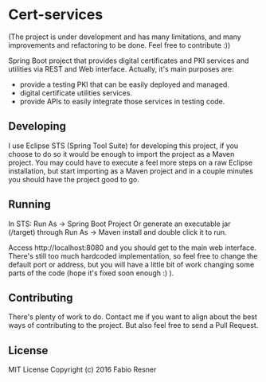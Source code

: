 # Cert-services

(The project is under development and has many limitations, and many improvements and refactoring to be done. Feel free to contribute :))

Spring Boot project that provides digital certificates and PKI services and utilities via REST and Web interface.
Actually, it's main purposes are: 

- provide a testing PKI that can be easily deployed and managed.
- digital certificate utilities services.
- provide APIs to easily integrate those services in testing code.   

## Developing

I use Eclipse STS (Spring Tool Suite) for developing this project, if you choose to do so it would be enough to import the project as a Maven project. You may could have to execute a feel more steps on a raw Eclipse installation, but start importing as a Maven project and in a couple minutes you should have the project good to go.

## Running

In STS: Run As -> Spring Boot Project
Or generate an executable jar (/target) through Run As -> Maven install and double click it to run.

Access http://localhost:8080 and you should get to the main web interface. There's still too much hardcoded implementation, so feel free to change the default port or address, but you will have a little bit of work changing some parts of the code (hope it's fixed soon enough :) ).

## Contributing

There's plenty of work to do. Contact me if you want to align about the best ways of contributing to the project. But also feel free to send a Pull Request.

## License

MIT License
Copyright (c) 2016 Fabio Resner
